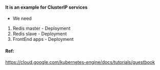 #### It is an example for ClusterIP services
- We need
1. Redis master - Deployment
2. Redis slave - Deployment
3. FrontEnd apps - Deployment


#### Ref:
https://cloud.google.com/kubernetes-engine/docs/tutorials/guestbook
